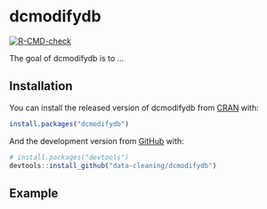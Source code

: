 
<!-- README.md is generated from README.Rmd. Please edit that file -->

# dcmodifydb

<!-- badges: start -->

[![R-CMD-check](https://github.com/data-cleaning/dcmodifydb/workflows/R-CMD-check/badge.svg)](https://github.com/data-cleaning/dcmodifydb/actions)
<!-- badges: end -->

The goal of dcmodifydb is to …

## Installation

You can install the released version of dcmodifydb from
[CRAN](https://CRAN.R-project.org) with:

``` r
install.packages("dcmodifydb")
```

And the development version from [GitHub](https://github.com/) with:

``` r
# install.packages("devtools")
devtools::install_github("data-cleaning/dcmodifydb")
```

## Example
